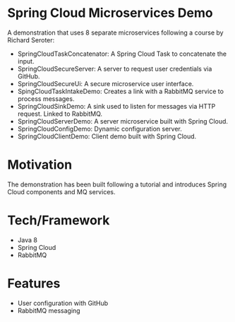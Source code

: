 # Spring Cloud Microservices Demo
A demonstration that uses 8 separate microservices following a course by Richard Seroter:
<ul>
  <li>SpringCloudTaskConcatenator: A Spring Cloud Task to concatenate the input.</li>
  <li>SpringCloudSecureServer: A server to request user credentials via GitHub.</li>
  <li>SpringCloudSecureUi: A secure microservice user interface.</li>
  <li>SpingCloudTaskIntakeDemo: Creates a link with a RabbitMQ service to process messages.</li>
  <li>SpringCloudSinkDemo: A sink used to listen for messages via HTTP request. Linked to RabbitMQ.</li>
  <li>SpringCloudServerDemo: A server microservice built with Spring Cloud.</li>
  <li>SpringCloudConfigDemo: Dynamic configuration server.</li>
  <li>SpringCloudClientDemo: Client demo built with Spring Cloud.</li>

</ul>

# Motivation
The demonstration has been built following a tutorial and introduces Spring Cloud components and MQ services.

# Tech/Framework
<ul>
  <li>Java 8</li>
  <li>Spring Cloud</li>
  <li>RabbitMQ</li>
</ul>

# Features
<ul>
  <li>User configuration with GitHub</li>
  <li>RabbitMQ messaging</li>
</ul>
